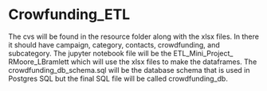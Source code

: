 # Crowfunding_ETL
The cvs will be found in the resource folder along with the xlsx files. In there it should have campaign, category, contacts, crowdfunding, and subcategory. The jupyter notebook file will be the ETL_Mini_Project_  RMoore_LBramlett which will use the xlsx files to make the dataframes. The crowdfunding_db_schema.sql will be the database schema that is used in Postgres SQL but the final SQL file will be called crowdfunding_db. 
